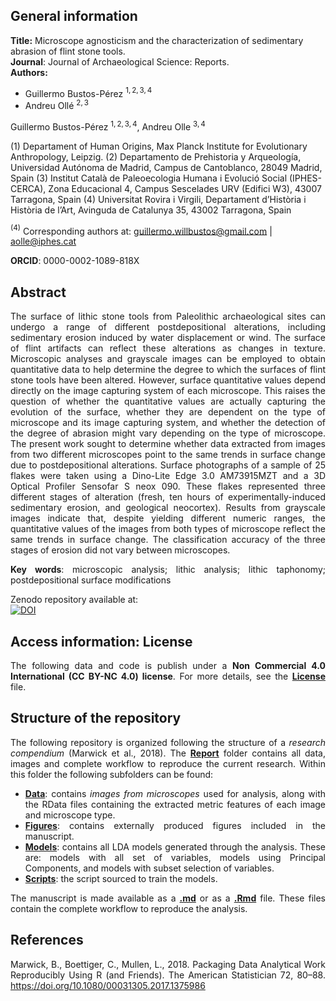 ## **General information**   

**Title:** Microscope agnosticism and the characterization of sedimentary abrasion of flint stone tools.    
**Journal**: Journal of Archaeological Science: Reports.    
**Authors:**  

  * Guillermo Bustos-Pérez $^{1,2,3, 4}$        
  * Andreu Ollé $^{2,3}$    


Guillermo Bustos-Pérez $^{1,2,3, 4}$, Andreu Olle $^{3,4}$     

(1) Departament of Human Origins, Max Planck Institute for Evolutionary Anthropology, Leipzig.
(2) Departamento de Prehistoria y Arqueología, Universidad Autónoma de Madrid, Campus de Cantoblanco, 28049 Madrid, Spain
(3) Institut Català de Paleoecologia Humana i Evolució Social (IPHES-CERCA), Zona Educacional 4, Campus Sescelades URV (Edifici W3), 43007 Tarragona, Spain
(4) Universitat Rovira i Virgili, Departament d’Història i Història de l’Art, Avinguda de Catalunya 35, 43002 Tarragona, Spain
     
$^{(4)}$ Corresponding authors at: guillermo.willbustos@gmail.com | aolle@iphes.cat    

**ORCID**: 0000-0002-1089-818X    

<div align="justify">   

## **Abstract**   

The surface of lithic stone tools from Paleolithic archaeological sites can undergo a range of different postdepositional alterations, including sedimentary erosion induced by water displacement or wind. The surface of flint artifacts can reflect these alterations as changes in texture. Microscopic analyses and grayscale images can be employed to obtain quantitative data to help determine the degree to which the surfaces of flint stone tools have been altered. However, surface quantitative values depend directly on the image capturing system of each microscope. This raises the question of whether the quantitative values are actually capturing the evolution of the surface, whether they are dependent on the type of microscope and its image capturing system, and whether the detection of the degree of abrasion might vary depending on the type of microscope. The present work sought to determine whether data extracted from images from two different microscopes point to the same trends in surface change due to postdepositional alterations. Surface photographs of a sample of 25 flakes were taken using a Dino-Lite Edge 3.0 AM73915MZT and a 3D Optical Profiler Sensofar S neox 090. These flakes represented three different stages of alteration (fresh, ten hours of experimentally-induced sedimentary erosion, and geological neocortex). Results from grayscale images indicate that, despite yielding different numeric ranges, the quantitative values of the images from both types of microscope reflect the same trends in surface change. The classification accuracy of the three stages of erosion did not vary between microscopes.   

**Key words**: microscopic analysis; lithic analysis; lithic taphonomy; postdepositional surface modifications      

Zenodo repository available at:  
[![DOI](https://zenodo.org/badge/797107817.svg)](https://doi.org/10.5281/zenodo.13918530)   


## **Access information: License**   

The following data and code is publish under a **Non Commercial 4.0 International (CC BY-NC 4.0) license**. For more details, see the [**License**](License.md) file.     

## **Structure of the repository**   

The following repository is organized following the structure of a *research compendium* (Marwick et al., 2018). The [**Report**](Report) folder contains all data, images and complete workflow to reproduce the current research. Within this folder the following subfolders can be found:   

  * [**Data**](Report/Data): contains *images from microscopes* used for analysis, along with the RData files containing the extracted metric features of each image and microscope type.    
  * [**Figures**](Report/Figures): contains externally produced figures included in the manuscript.   
  * [**Models**](Report/Models): contains all LDA models generated through the analysis. These are: models with all set of variables, models using Principal Components, and models with subset selection of variables.    
  * [**Scripts**](Report/Scripts): the script sourced to train the models.   

The manuscript is made available as a [**.md**](Report/Microscope-agnosticism-sedimentary-abrasion-stone-tools.md) or as a [**.Rmd**](Report/Microscope-agnosticism-sedimentary-abrasion-stone-tools.Rmd) file. These files contain the complete workflow to reproduce the analysis.   

## **References**   

Marwick, B., Boettiger, C., Mullen, L., 2018. Packaging Data Analytical Work Reproducibly Using R (and Friends). The American Statistician 72, 80–88. https://doi.org/10.1080/00031305.2017.1375986    


</div>   